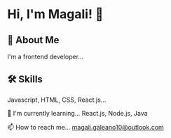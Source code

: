 
# Hi, I'm Magali! 👋


## 🚀 About Me
I'm a frontend developer...


## 🛠 Skills
Javascript, HTML, CSS, React.js...




🧠 I'm currently learning... React.js, Node.js, Java

📫 How to reach me... magali.galeano10@outlook.com




